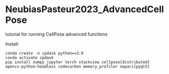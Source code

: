 # NeubiasPasteur2023_AdvancedCellPose
tutorial for running CellPose advanced functions

Install:

```
conda create -n cpdask python==3.9
conda activate cpdask
pip install numpy jupyter torch stackview cellpose[distributed] opencv-python-headless codecarbon memory_profiler napari[pyqt5]
```
